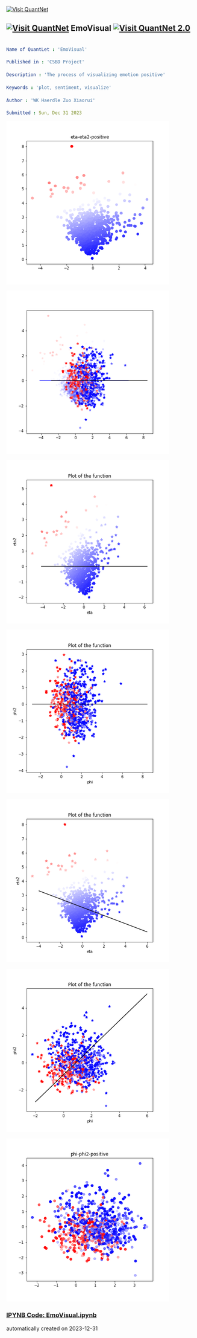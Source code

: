 [<img src="https://github.com/QuantLet/Styleguide-and-FAQ/blob/master/pictures/banner.png" width="1100" alt="Visit QuantNet">](http://quantlet.de/)

## [<img src="https://github.com/QuantLet/Styleguide-and-FAQ/blob/master/pictures/qloqo.png" alt="Visit QuantNet">](http://quantlet.de/) **EmoVisual** [<img src="https://github.com/QuantLet/Styleguide-and-FAQ/blob/master/pictures/QN2.png" width="60" alt="Visit QuantNet 2.0">](http://quantlet.de/)

```yaml

Name of QuantLet : 'EmoVisual'

Published in : 'CSBD Project' 

Description : 'The process of visualizing emotion positive'

Keywords : 'plot, sentiment, visualize'

Author : 'WK Haerdle Zuo Xiaorui'

Submitted : Sun, Dec 31 2023
```

![Picture1](eta-posi.png)

![Picture2](mixed_emo.png)

![Picture3](new_adj_eta_emo.png)

![Picture4](new_adj_phi_emo.png)

![Picture5](new_eta12_posi_emo.png)

![Picture6](new_phi12_posi_emo.png)

![Picture7](phi-posi.png)

### [IPYNB Code: EmoVisual.ipynb](EmoVisual.ipynb)


automatically created on 2023-12-31